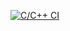 [![C/C++ CI](https://github.com/BscMajorProject/Project/actions/workflows/c-cpp.yml/badge.svg)](https://github.com/BscMajorProject/Project/actions/workflows/c-cpp.yml)

